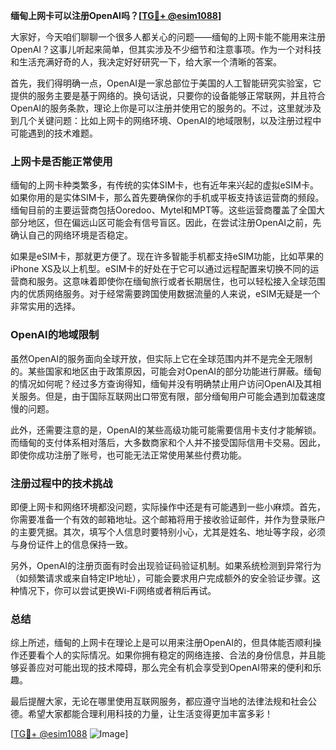 **缅甸上网卡可以注册OpenAI吗？[[TG💪+ @esim1088](https://t.me/s/esim1088)]**

大家好，今天咱们聊聊一个很多人都关心的问题——缅甸的上网卡能不能用来注册OpenAI？这事儿听起来简单，但其实涉及不少细节和注意事项。作为一个对科技和生活充满好奇的人，我决定好好研究一下，给大家一个清晰的答案。

首先，我们得明确一点，OpenAI是一家总部位于美国的人工智能研究实验室，它提供的服务主要是基于网络的。换句话说，只要你的设备能够正常联网，并且符合OpenAI的服务条款，理论上你是可以注册并使用它的服务的。不过，这里就涉及到几个关键问题：比如上网卡的网络环境、OpenAI的地域限制，以及注册过程中可能遇到的技术难题。

### 上网卡是否能正常使用

缅甸的上网卡种类繁多，有传统的实体SIM卡，也有近年来兴起的虚拟eSIM卡。如果你用的是实体SIM卡，那么首先要确保你的手机或平板支持该运营商的频段。缅甸目前的主要运营商包括Ooredoo、Mytel和MPT等。这些运营商覆盖了全国大部分地区，但在偏远山区可能会有信号盲区。因此，在尝试注册OpenAI之前，先确认自己的网络环境是否稳定。

如果是eSIM卡，那就更方便了。现在许多智能手机都支持eSIM功能，比如苹果的iPhone XS及以上机型。eSIM卡的好处在于它可以通过远程配置来切换不同的运营商和服务。这意味着即使你在缅甸旅行或者长期居住，也可以轻松接入全球范围内的优质网络服务。对于经常需要跨国使用数据流量的人来说，eSIM无疑是一个非常实用的选择。

### OpenAI的地域限制

虽然OpenAI的服务面向全球开放，但实际上它在全球范围内并不是完全无限制的。某些国家和地区由于政策原因，可能会对OpenAI的部分功能进行屏蔽。缅甸的情况如何呢？经过多方查询得知，缅甸并没有明确禁止用户访问OpenAI及其相关服务。但是，由于国际互联网出口带宽有限，部分缅甸用户可能会遇到加载速度慢的问题。

此外，还需要注意的是，OpenAI的某些高级功能可能需要信用卡支付才能解锁。而缅甸的支付体系相对落后，大多数商家和个人并不接受国际信用卡交易。因此，即使你成功注册了账号，也可能无法正常使用某些付费功能。

### 注册过程中的技术挑战

即便上网卡和网络环境都没问题，实际操作中还是有可能遇到一些小麻烦。首先，你需要准备一个有效的邮箱地址。这个邮箱将用于接收验证邮件，并作为登录账户的主要凭据。其次，填写个人信息时要特别小心，尤其是姓名、地址等字段，必须与身份证件上的信息保持一致。

另外，OpenAI的注册页面有时会出现验证码验证机制。如果系统检测到异常行为（如频繁请求或来自特定IP地址），可能会要求用户完成额外的安全验证步骤。这种情况下，你可以尝试更换Wi-Fi网络或者稍后再试。

### 总结

综上所述，缅甸的上网卡在理论上是可以用来注册OpenAI的，但具体能否顺利操作还要看个人的实际情况。如果你拥有稳定的网络连接、合法的身份信息，并且能够妥善应对可能出现的技术障碍，那么完全有机会享受到OpenAI带来的便利和乐趣。

最后提醒大家，无论在哪里使用互联网服务，都应遵守当地的法律法规和社会公德。希望大家都能合理利用科技的力量，让生活变得更加丰富多彩！

[[TG💪+ @esim1088](https://t.me/s/esim1088) ![Image](https://i.postimg.cc/4NQfJmqS/Snipaste-2025-05-13-00-14-12.png)]